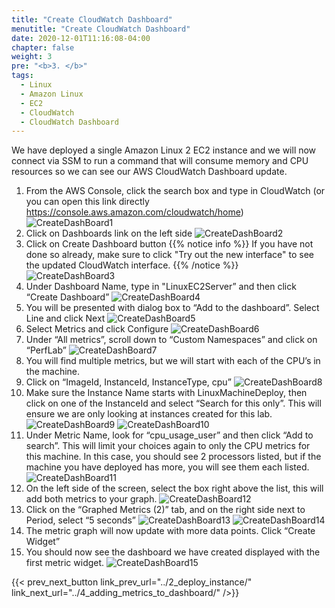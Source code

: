 ```yaml
---
title: "Create CloudWatch Dashboard"
menutitle: "Create CloudWatch Dashboard"
date: 2020-12-01T11:16:08-04:00
chapter: false
weight: 3
pre: "<b>3. </b>"
tags:
  - Linux
  - Amazon Linux
  - EC2
  - CloudWatch
  - CloudWatch Dashboard  
---
```


We have deployed a single Amazon Linux 2 EC2 instance and we will now connect via SSM to run a command that will consume memory and CPU resources so we can see our AWS CloudWatch Dashboard update.


1. From the AWS Console, click the search box and type in CloudWatch (or you can open this link directly https://console.aws.amazon.com/cloudwatch/home)
![CreateDashBoard1](/Performance/100_Monitoring_Linux_EC2_CloudWatch/Images/3/CreateDashBoard1.png?classes=lab_picture_small)
1. Click on Dashboards link on the left side
![CreateDashBoard2](/Performance/100_Monitoring_Linux_EC2_CloudWatch/Images/3/CreateDashBoard2.png?classes=lab_picture_small)
1. Click on Create Dashboard button
{{% notice info %}}
If you have not done so already, make sure to click "Try out the new interface" to see the updated CloudWatch interface.
{{% /notice %}}
![CreateDashBoard3](/Performance/100_Monitoring_Linux_EC2_CloudWatch/Images/3/CreateDashBoard3.png?classes=lab_picture_small)
1. Under Dashboard Name, type in "LinuxEC2Server” and then click “Create Dashboard”
![CreateDashBoard4](/Performance/100_Monitoring_Linux_EC2_CloudWatch/Images/3/CreateDashBoard4.png?classes=lab_picture_small)
1. You will be presented with dialog box to “Add to the dashboard”. Select Line and click Next
![CreateDashBoard5](/Performance/100_Monitoring_Linux_EC2_CloudWatch/Images/3/CreateDashBoard5.png?classes=lab_picture_small)
1. Select Metrics and click Configure
![CreateDashBoard6](/Performance/100_Monitoring_Linux_EC2_CloudWatch/Images/3/CreateDashBoard6.png?classes=lab_picture_small)
1. Under “All metrics”, scroll down to “Custom Namespaces” and click on “PerfLab”
![CreateDashBoard7](/Performance/100_Monitoring_Linux_EC2_CloudWatch/Images/3/CreateDashBoard7.png?classes=lab_picture_small)
1. You will find multiple metrics, but we will start with each of the CPU’s in the machine.
1. Click on “ImageId, InstanceId, InstanceType, cpu”
![CreateDashBoard8](/Performance/100_Monitoring_Linux_EC2_CloudWatch/Images/3/CreateDashBoard8.png?classes=lab_picture_small)
1. Make sure the Instance Name starts with LinuxMachineDeploy, then click on one of the InstanceId and select “Search for this only”. This will ensure we are only looking at instances created for this lab.
![CreateDashBoard9](/Performance/100_Monitoring_Linux_EC2_CloudWatch/Images/3/CreateDashBoard9.png?classes=lab_picture_small)
![CreateDashBoard10](/Performance/100_Monitoring_Linux_EC2_CloudWatch/Images/3/CreateDashBoard10.png?classes=lab_picture_small)
1. Under Metric Name, look for “cpu_usage_user” and then click “Add to search”. This will limit your choices again to only the CPU metrics for this machine. In this case, you should see 2 processors listed, but if the machine you have deployed has more, you will see them each listed.
![CreateDashBoard11](/Performance/100_Monitoring_Linux_EC2_CloudWatch/Images/3/CreateDashBoard11.png?classes=lab_picture_small)
1. On the left side of the screen, select the box right above the list, this will add both metrics to your graph.
![CreateDashBoard12](/Performance/100_Monitoring_Linux_EC2_CloudWatch/Images/3/CreateDashBoard12.png?classes=lab_picture_small)
1. Click on the “Graphed Metrics (2)” tab, and on the right side next to Period, select “5 seconds”
![CreateDashBoard13](/Performance/100_Monitoring_Linux_EC2_CloudWatch/Images/3/CreateDashBoard13.png?classes=lab_picture_small)
![CreateDashBoard14](/Performance/100_Monitoring_Linux_EC2_CloudWatch/Images/3/CreateDashBoard14.png?classes=lab_picture_small)
1. The metric graph will now update with more data points. Click “Create Widget”
1. You should now see the dashboard we have created displayed with the first metric widget.
![CreateDashBoard15](/Performance/100_Monitoring_Linux_EC2_CloudWatch/Images/3/CreateDashBoard15.png?classes=lab_picture_small)

{{< prev_next_button link_prev_url="../2_deploy_instance/" link_next_url="../4_adding_metrics_to_dashboard/" />}}

